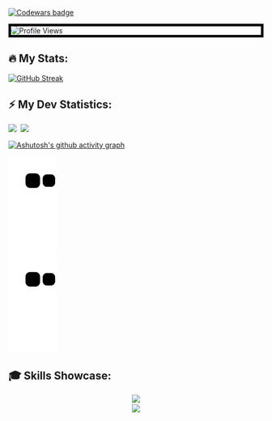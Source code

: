<!-- Codewars badge -->
[![Codewars badge](https://www.codewars.com/users/KaninGleb/badges/large)](https://www.codewars.com/users/KaninGleb)

<!-- Profile views -->
<div style="border: 5px solid black;">
    <img src="https://komarev.com/ghpvc/?username=KaninGleb&abbreviated=true&style=for-the-badge&color=fe428e" alt="Profile Views" style="border-radius: 10px; width: 160px; height: auto;" draggable="false"/>
</div>

<!-- GitHub stats with streak-->
## :fire: My Stats:
[![GitHub Streak](https://github-readme-streak-stats-mocha-tau.vercel.app?user=KaninGleb&theme=radical&border_radius=10)](https://git.io/streak-stats)

<!-- GitHub stats -->
## :zap: My Dev Statistics:
<p>
    <img height="180em" src="https://github-readme-stats.vercel.app/api?username=KaninGleb&show_icons=true&theme=radical&border_radius=10"/>&nbsp;
    <img height="180em" src="https://github-readme-stats.vercel.app/api/top-langs/?username=KaninGleb&exclude_repo=KNN-Image-Classification,github-readme-streak-stats&show_icons=true&border_radius=10&layout=compact&langs_count=10&theme=radical"/>
</p>

<!-- Activity Graph -->
[![Ashutosh's github activity graph](https://github-readme-activity-graph.vercel.app/graph?username=KaninGleb&bg_color=141321&color=99e5e0&line=fe428e&point=f8d847&area=true&hide_border=true)](https://github.com/ashutosh00710/github-readme-activity-graph)

<!-- Snake cotribution -->
![Snake animation](https://github.com/KaninGleb/KaninGleb/blob/output/github-contribution-grid-snake.svg) <br/>
![Snake animation](https://raw.githubusercontent.com/KaninGleb/KaninGleb/output/github-contribution-grid-snake.svg)

<!-- Skills -->
## :mortar_board: Skills Showcase:
<!--
<div style="display: flex; gap: 5px;">
    <img src="https://img.shields.io/badge/-HTML-E34F26?style=flat-square&logo=html5&logoColor=white" style="height: 30px; object-fit: cover; filter: brightness(70%);" alt="HTML">
    <img src="https://img.shields.io/badge/-CSS-1572B6?style=flat-square&logo=css3&logoColor=white" style="height: 30px; object-fit: cover; filter: brightness(70%);" alt="CSS">
    <img src="https://img.shields.io/badge/-JavaScript-F7DF1E?style=flat-square&logo=javascript&logoColor=black" style="height: 30px; object-fit: cover; filter: brightness(70%);" alt="JavaScript">
    <img src="https://img.shields.io/badge/-React-61DAFB?style=flat-square&logo=react&logoColor=black" style="height: 30px; object-fit: cover; filter: brightness(70%);" alt="React">
    <img src="https://img.shields.io/badge/-Angular-DD0031?style=flat-square&logo=angular&logoColor=white" style="height: 30px; object-fit: cover; filter: brightness(70%);" alt="Angular">
    <img src="https://img.shields.io/badge/-Sass-CC6699?style=flat-square&logo=sass&logoColor=white" style="height: 30px; object-fit: cover; filter: brightness(70%);" alt="Sass">
    <img src="https://img.shields.io/badge/-TypeScript-007ACC?style=flat-square&logo=typescript&logoColor=white" style="height: 30px; object-fit: cover; filter: brightness(70%);" alt="TypeScript">
    <img src="https://img.shields.io/badge/-Bootstrap-563D7C?style=flat-square&logo=bootstrap&logoColor=white" style="height: 30px; object-fit: cover; filter: brightness(70%);" alt="Bootstrap">
</div>
-->

<div align='center'>
    <a href='http://skillicons.dev'>
        <img src='http://skillicons.dev/icons?i=html,css,js,ts,react,angular,sass,less'/> <br/>
        <img src='http://skillicons.dev/icons?i=vscode,webstorm,git,github,vite,npm,yarn,pnpm,vite,vue,nodejs,figma,bootstrap'/>
    </a>
</div>
